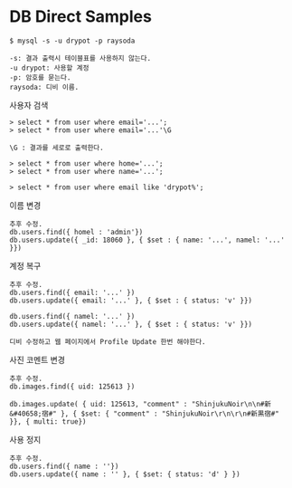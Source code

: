# DB Direct Samples

    $ mysql -s -u drypot -p raysoda

    -s: 결과 출력시 테이블표를 사용하지 않는다.
    -u drypot: 사용할 계정
    -p: 암호를 묻는다.
    raysoda: 디비 이름.

사용자 검색

    > select * from user where email='...';
    > select * from user where email='...'\G

    \G : 결과를 세로로 출력한다.

    > select * from user where home='...';
    > select * from user where name='...';

    > select * from user where email like 'drypot%';

이름 변경

    추후 수정.
    db.users.find({ homel : 'admin'})
    db.users.update({ _id: 18060 }, { $set : { name: '...', namel: '...' }})

계정 복구

    추후 수정.
    db.users.find({ email: '...' })
    db.users.update({ email: '...' }, { $set : { status: 'v' }})

    db.users.find({ namel: '...' })
    db.users.update({ namel: '...' }, { $set : { status: 'v' }})

    디비 수정하고 웹 페이지에서 Profile Update 한번 해야한다.

사진 코멘트 변경

    추후 수정.
    db.images.find({ uid: 125613 })

    db.images.update( { uid: 125613, "comment" : "ShinjukuNoir\n\n#新&#40658;宿#" }, { $set: { "comment" : "ShinjukuNoir\r\n\r\n#新黒宿#" }}, { multi: true})

사용 정지

    추후 수정.
    db.users.find({ name : ''})
    db.users.update({ name : '' }, { $set: { status: 'd' } })

